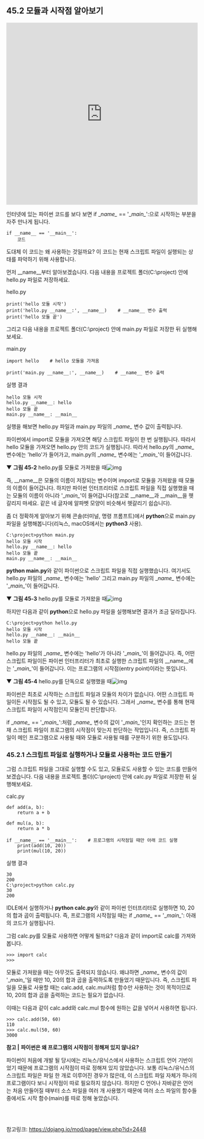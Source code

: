 ## 45.2 모듈과 시작점 알아보기

<iframe width="100%" height="480" src="https://www.youtube.com/embed/jpmL9YcXjhg?list=PLa9dKeCAyr7iWPMclcDxbnlTjQ2vjdIDD&amp;vq=hd720" frameborder="0" allow="accelerometer; autoplay; encrypted-media; gyroscope; picture-in-picture" allowfullscreen=""></iframe>

인터넷에 있는 파이썬 코드를 보다 보면 if \__name\__ == '\__main\__':으로 시작하는 부분을 자주 만나게 됩니다.

```
if __name__ == '__main__':
    코드
```

도대체 이 코드는 왜 사용하는 것일까요? 이 코드는 현재 스크립트 파일이 실행되는 상태를 파악하기 위해 사용합니다.

먼저 __name__부터 알아보겠습니다. 다음 내용을 프로젝트 폴더(C:\project) 안에 hello.py 파일로 저장하세요.

hello.py

```
print('hello 모듈 시작')
print('hello.py __name__:', __name__)    # __name__ 변수 출력
print('hello 모듈 끝')
```

그리고 다음 내용을 프로젝트 폴더(C:\project) 안에 main.py 파일로 저장한 뒤 실행해보세요.

main.py

```
import hello    # hello 모듈을 가져옴
 
print('main.py __name__:', __name__)    # __name__ 변수 출력
```

실행 결과

```
hello 모듈 시작
hello.py __name__: hello
hello 모듈 끝
main.py __name__: __main__
```

실행을 해보면 hello.py 파일과 main.py 파일의 \__name\__ 변수 값이 출력됩니다.

파이썬에서 import로 모듈을 가져오면 해당 스크립트 파일이 한 번 실행됩니다. 따라서 hello 모듈을 가져오면 hello.py 안의 코드가 실행됩니다. 따라서 hello.py의 \__name\__ 변수에는 'hello'가 들어가고, main.py의 \__name\__ 변수에는 '\__main\__'이 들어갑니다.

▼ **그림 45-2** hello.py를 모듈로 가져왔을 때![img](https://dojang.io/pluginfile.php/14074/mod_page/content/4/045002.png)

즉, \__name\__은 모듈의 이름이 저장되는 변수이며 import로 모듈을 가져왔을 때 모듈의 이름이 들어갑니다. 하지만 파이썬 인터프리터로 스크립트 파일을 직접 실행했을 때는 모듈의 이름이 아니라 '\__main\__'이 들어갑니다(참고로 \__name\__과 \__main\__을 헷갈리지 마세요. 같은 네 글자에 알파벳 모양이 비슷해서 헷갈리기 쉽습니다).

좀 더 정확하게 알아보기 위해 콘솔(터미널, 명령 프롬프트)에서 **python**으로 main.py 파일을 실행해봅니다(리눅스, macOS에서는 **python3** 사용).



```
C:\project>python main.py
hello 모듈 시작
hello.py __name__: hello
hello 모듈 끝
main.py __name__: __main__
```

**python main.py**와 같이 파이썬으로 스크립트 파일을 직접 실행했습니다. 여기서도 hello.py 파일의 \__name\__ 변수에는 'hello' 그리고 main.py 파일의 \__name\__ 변수에는 '\__main\__'이 들어갑니다.

▼ **그림 45-3** hello.py를 모듈로 가져왔을 때![img](https://dojang.io/pluginfile.php/14074/mod_page/content/4/045003.png)

하지만 다음과 같이 **python**으로 hello.py 파일을 실행해보면 결과가 조금 달라집니다.

```
C:\project>python hello.py
hello 모듈 시작
hello.py __name__: __main__
hello 모듈 끝
```



hello.py 파일의 \__name\__ 변수에는 'hello'가 아니라 '\__main\__'이 들어갑니다. 즉, 어떤 스크립트 파일이든 파이썬 인터프리터가 최초로 실행한 스크립트 파일의 \__name\__에는 '\__main\__'이 들어갑니다. 이는 프로그램의 시작점(entry point)이라는 뜻입니다.

▼ **그림 45-4** hello.py를 단독으로 실행했을 때![img](https://dojang.io/pluginfile.php/14074/mod_page/content/4/045004.png)

파이썬은 최초로 시작하는 스크립트 파일과 모듈의 차이가 없습니다. 어떤 스크립트 파일이든 시작점도 될 수 있고, 모듈도 될 수 있습니다. 그래서 \__name\__ 변수를 통해 현재 스크립트 파일이 시작점인지 모듈인지 판단합니다.

if \__name\__ == '\__main\__':처럼 \__name\__ 변수의 값이 '\__main\__'인지 확인하는 코드는 현재 스크립트 파일이 프로그램의 시작점이 맞는지 판단하는 작업입니다. 즉, 스크립트 파일이 메인 프로그램으로 사용될 때와 모듈로 사용될 때를 구분하기 위한 용도입니다.

### 45.2.1 스크립트 파일로 실행하거나 모듈로 사용하는 코드 만들기

그럼 스크립트 파일을 그대로 실행할 수도 있고, 모듈로도 사용할 수 있는 코드를 만들어보겠습니다. 다음 내용을 프로젝트 폴더(C:\project) 안에 calc.py 파일로 저장한 뒤 실행해보세요.

calc.py

```
def add(a, b):
    return a + b
 
def mul(a, b):
    return a * b
 
if __name__ == '__main__':    # 프로그램의 시작점일 때만 아래 코드 실행
    print(add(10, 20))
    print(mul(10, 20))
```

실행 결과

```
30
200
C:\project>python calc.py
30
200
```

IDLE에서 실행하거나 **python calc.py**와 같이 파이썬 인터프리터로 실행하면 10, 20의 합과 곱이 출력됩니다. 즉, 프로그램의 시작점일 때는 if \__name\__ == '\__main\__': 아래의 코드가 실행됩니다.

그럼 calc.py를 모듈로 사용하면 어떻게 될까요? 다음과 같이 import로 calc를 가져와봅니다.

```
>>> import calc
>>> 
```

모듈로 가져왔을 때는 아무것도 출력되지 않습니다. 왜냐하면 \__name\__ 변수의 값이 '\__main\__'일 때만 10, 20의 합과 곱을 출력하도록 만들었기 때문입니다. 즉, 스크립트 파일을 모듈로 사용할 때는 calc.add, calc.mul처럼 함수만 사용하는 것이 목적이므로 10, 20의 합과 곱을 출력하는 코드는 필요가 없습니다.

이때는 다음과 같이 calc.add와 calc.mul 함수에 원하는 값을 넣어서 사용하면 됩니다.

```
>>> calc.add(50, 60)
110
>>> calc.mul(50, 60)
3000
```

**참고 |** **파이썬은 왜 프로그램의 시작점이 정해져 있지 않나요?**

파이썬이 처음에 개발 될 당시에는 리눅스/유닉스에서 사용하는 스크립트 언어 기반이었기 때문에 프로그램의 시작점이 따로 정해져 있지 않았습니다. 보통 리눅스/유닉스의 스크립트 파일은 파일 한 개로 이루어진 경우가 많은데, 이 스크립트 파일 자체가 하나의 프로그램이다 보니 시작점이 따로 필요하지 않습니다. 하지만 C 언어나 자바같은 언어는 처음 만들어질 때부터 소스 파일을 여러 개 사용했기 때문에 여러 소스 파일의 함수들 중에서도 시작 함수(main)를 따로 정해 놓았습니다.



<br>

<br>

참고링크: https://dojang.io/mod/page/view.php?id=2448